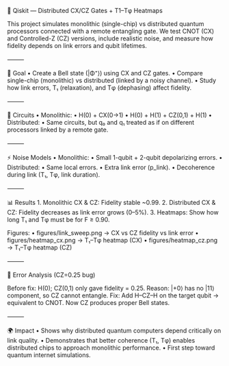 
🔗 Qiskit — Distributed CX/CZ Gates + T1–Tφ Heatmaps

This project simulates monolithic (single-chip) vs distributed quantum processors connected with a remote entangling gate.
We test CNOT (CX) and Controlled-Z (CZ) versions, include realistic noise, and measure how fidelity depends on link errors and qubit lifetimes.

⸻

🎯 Goal
	•	Create a Bell state (|Φ⁺⟩) using CX and CZ gates.
	•	Compare single-chip (monolithic) vs distributed (linked by a noisy channel).
	•	Study how link errors, T₁ (relaxation), and Tφ (dephasing) affect fidelity.

⸻

🧪 Circuits
	•	Monolithic:
	•	H(0) + CX(0→1)
	•	H(0) + H(1) + CZ(0,1) + H(1)
	•	Distributed:
	•	Same circuits, but q₀ and q₁ treated as if on different processors linked by a remote gate.

⸻

⚡ Noise Models
	•	Monolithic:
	•	Small 1-qubit + 2-qubit depolarizing errors.
	•	Distributed:
	•	Same local errors.
	•	Extra link error (p_link).
	•	Decoherence during link (T₁, Tφ, link duration).

⸻

📊 Results
	1.	Monolithic CX & CZ: Fidelity stable ~0.99.
	2.	Distributed CX & CZ: Fidelity decreases as link error grows (0–5%).
	3.	Heatmaps: Show how long T₁ and Tφ must be for F ≥ 0.90.

Figures:
	•	figures/link_sweep.png → CX vs CZ fidelity vs link error
	•	figures/heatmap_cx.png → T₁–Tφ heatmap (CX)
	•	figures/heatmap_cz.png → T₁–Tφ heatmap (CZ)

⸻

📝 Error Analysis (CZ=0.25 bug)

Before fix: H(0); CZ(0,1) only gave fidelity = 0.25.
Reason: |+0⟩ has no |11⟩ component, so CZ cannot entangle.
Fix: Add H–CZ–H on the target qubit → equivalent to CNOT.
Now CZ produces proper Bell states.

⸻

🌍 Impact
	•	Shows why distributed quantum computers depend critically on link quality.
	•	Demonstrates that better coherence (T₁, Tφ) enables distributed chips to approach monolithic performance.
	•	First step toward quantum internet simulations.
